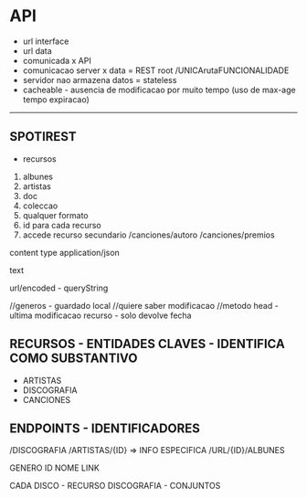 # API

- url interface
- url data
- comunicada x API
- comunicacao server x data = REST root /UNICArutaFUNCIONALIDADE
- servidor nao armazena datos = stateless
- cacheable - ausencia de modificacao por muito tempo (uso de max-age tempo expiracao)

----

## SPOTIREST
- recursos
1. albunes
2. artistas
3. doc
4. coleccao
5. qualquer formato
6. id para cada recurso 
7. accede recurso secundario
/canciones/autoro
/canciones/premios


content type application/json 

text

url/encoded - queryString



//generos - guardado local
//quiere saber modificacao
//metodo head - ultima modificacao recurso - solo devolve fecha 


## RECURSOS - ENTIDADES CLAVES - IDENTIFICA COMO SUBSTANTIVO
- ARTISTAS
- DISCOGRAFIA
- CANCIONES

## ENDPOINTS - IDENTIFICADORES
/DISCOGRAFIA
/ARTISTAS/{ID} => INFO ESPECIFICA
/URL/{ID}/ALBUNES

GENERO
ID
NOME
LINK



CADA DISCO - RECURSO
DISCOGRAFIA - CONJUNTOS

